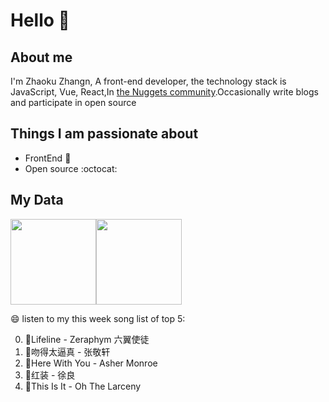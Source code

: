 # Hello 👋

## About me

I'm Zhaoku Zhangn, A front-end developer, the technology stack is JavaScript, Vue, React,In [the Nuggets community](https://juejin.cn/user/2999123452110574).Occasionally write blogs and participate in open source 

## Things I am passionate about

- FrontEnd :robot:
- Open source :octocat:

## My Data

<img align="" height="137px" src="https://github-readme-stats.vercel.app/api?username=Husky-Yellow&hide_title=true&hide_border=true&show_icons=true&include_all_commits=true&line_height=21&bg_color=0,EC6C6C,FFD479,FFFC79,73FA79&theme=graywhite&locale=cn" /><img align="" height="137px" src="https://github-readme-stats.vercel.app/api/top-langs/?username=Husky-Yellow&hide_title=true&hide_border=true&layout=compact&bg_color=0,73FA79,73FDFF,D783FF&theme=graywhite&locale=cn" />

😄 listen to my this week song list of top 5:

0. 🌈Lifeline - Zeraphym 六翼使徒
1. 🌈吻得太逼真 - 张敬轩
2. 🌈Here With You - Asher Monroe
3. 🌈红装 - 徐良
4. 🌈This Is It - Oh The Larceny

